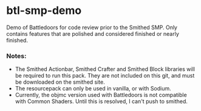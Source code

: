 # btl-smp-demo
Demo of Battledoors for code review prior to the Smithed SMP. Only contains features that are polished and considered finished or nearly finished.

### Notes:
- The Smithed Actionbar, Smithed Crafter and Smithed Block libraries will be required to run this pack. They are not included on this git, and must be downloaded on the smithed site.
- The resourcepack can only be used in vanilla, or with Sodium.
- Currently, the objmc version used with Battledoors is not compatible with Common Shaders. Until this is resolved, I can't push to smithed.
